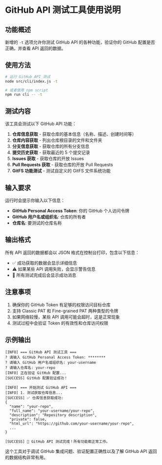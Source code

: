 # GitHub API 测试工具使用说明

## 功能概述

新增的 `-t` 选项允许你测试 GitHub API 的各种功能，验证你的 GitHub 配置是否正确，并查看 API 返回的数据。

## 使用方法

```bash
# 运行 GitHub API 测试
node src/cli/index.js -t

# 或者使用 npm script
npm run cli -- -t
```

## 测试内容

该工具会测试以下 GitHub API 功能：

1. **仓库信息获取** - 获取仓库的基本信息（名称、描述、创建时间等）
2. **仓库内容获取** - 列出仓库根目录的文件和文件夹
3. **分支信息获取** - 获取仓库的所有分支信息
4. **提交历史获取** - 获取最近的 5 个提交记录
5. **Issues 获取** - 获取仓库的开放 Issues
6. **Pull Requests 获取** - 获取仓库的开放 Pull Requests
7. **GitFS 功能测试** - 测试自定义的 GitFS 文件系统功能

## 输入要求

运行时会提示你输入以下信息：

- **GitHub Personal Access Token**: 你的 GitHub 个人访问令牌
- **GitHub 用户名或组织名**: 仓库的所有者
- **仓库名**: 要测试的仓库名称

## 输出格式

所有 API 返回的数据都会以 JSON 格式在控制台打印，包含以下信息：

- ✅ 成功获取的数据会显示详细信息
- ⚠️ 如果某些 API 调用失败，会显示警告信息
- 🎉 所有测试完成后会显示成功消息

## 注意事项

1. 确保你的 GitHub Token 有足够的权限访问目标仓库
2. 支持 Classic PAT 和 Fine-grained PAT 两种类型的令牌
3. 如果网络较慢，某些 API 调用可能会超时，这是正常现象
4. 测试过程中会验证 Token 的有效性和仓库访问权限

## 示例输出

```
[INFO] === GitHub API 测试工具 ===
? 请输入 GitHub Personal Access Token: ********
? 请输入 GitHub 用户名或组织名: your-username
? 请输入仓库名: your-repo
[INFO] 正在验证 GitHub 配置...
[SUCCESS] GitHub 配置验证成功！

[INFO] === 开始测试 GitHub API ===
[INFO] 1. 测试获取仓库信息...
[SUCCESS] ✅ 仓库信息获取成功:
{
  "name": "your-repo",
  "full_name": "your-username/your-repo",
  "description": "Repository description",
  "private": false,
  "html_url": "https://github.com/your-username/your-repo",
  ...
}

[SUCCESS] 🎉 GitHub API 测试完成！所有功能都正常工作。
```

这个工具对于调试 GitHub 集成问题、验证配置正确性以及了解 GitHub API 返回的数据结构非常有用。
